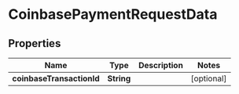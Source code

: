 

# CoinbasePaymentRequestData

## Properties

Name | Type | Description | Notes
------------ | ------------- | ------------- | -------------
**coinbaseTransactionId** | **String** |  |  [optional]



